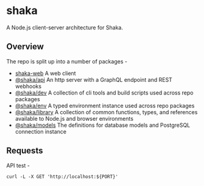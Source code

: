 # shaka

A Node.js client-server architecture for Shaka. 

## Overview

The repo is split up into a number of packages -

- [shaka-web](apps/web/) A web client
- [@shaka/api](packages/api/) An http server with a GraphQL endpoint and REST webhooks
- [@shaka/dev](packages/dev/) A collection of cli tools and build scripts used across repo packages
- [@shaka/env](packages/env/) A typed environment instance used across repo packages
- [@shaka/library](packages/library/) A collection of common functions, types, and references available to Node.js and browser environments
- [@shaka/models](packages/models/) The definitions for database models and PostgreSQL connection instance

## Requests

API test -

```
curl -L -X GET 'http://localhost:${PORT}'
```
